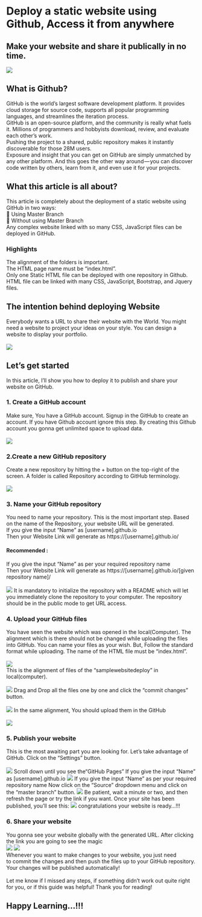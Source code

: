# Deploy a static website using Github, Access it from anywhere
## Make your website and share it publically in no time.
<img src="https://github.com/balupeddireddy08/samplewebsitedeploy/blob/master/img/github-mark.png">
<h2>What is Github?</h2>
GitHub is the world’s largest software development platform. It provides cloud storage for source code, supports all popular programming languages, and streamlines the iteration process.<br>
GitHub is an open-source platform, and the community is really what fuels it. Millions of programmers and hobbyists download, review, and evaluate each other’s work.<br>
Pushing the project to a shared, public repository makes it instantly discoverable for those 28M users.<br>
Exposure and insight that you can get on GitHub are simply unmatched by any other platform. And this goes the other way around — you can discover code written by others, learn from it, and even use it for your projects.<br>
<h2>What this article is all about?</h2>
This article is completely about the deployment of a static website using GitHub in two ways:<br>
 Using Master Branch<br>
 Without using Master Branch<br>
Any complex website linked with so many CSS, JavaScript files can be deployed in GitHub.<br>
<h3>Highlights</h3>
The alignment of the folders is important.<br>
The HTML page name must be “index.html”.<br>
Only one Static HTML file can be deployed with one repository in Github.<br>
HTML file can be linked with many CSS, JavaScript, Bootstrap, and Jquery files.<br>
<h2>The intention behind deploying Website</h2>
Everybody wants a URL to share their website with the World. You might need a website to project your ideas on your style. You can design a website to display your portfolio.<br>
<br><img src="https://github.com/balupeddireddy08/samplewebsitedeploy/blob/master/img/Screenshot%20(148).png">
<h2>Let’s get started</h2>
In this article, I’ll show you how to deploy it to publish and share your website on GitHub.
<h3>1. Create a GitHub account</h3>
Make sure, You have a GitHub account. Signup in the GitHub to create an account. If you have Github account ignore this step. By creating this Github account you gonna get unlimited space to upload data.<br><br>
<img src="https://github.com/balupeddireddy08/samplewebsitedeploy/blob/master/img/Screenshot%20(149).png">
<h3>2.Create a new GitHub repository</h3>
Create a new repository by hitting the + button on the top-right of the screen. A folder is called Repository according to GitHub terminology.<br><br>
<img src="https://github.com/balupeddireddy08/samplewebsitedeploy/blob/master/img/Screenshot%20(153).png">
<h3>3. Name your GitHub repository</h3>
You need to name your repository. This is the most important step. Based on the name of the Repository, your website URL will be generated.<br>
If you give the input “Name” as [username].github.io
<br>Then your Website Link will generate as
https://[username].github.io/
<br>
<h4>Recommended :</h4>
If you give the input “Name” as per your required repository name
<br>Then your Website Link will generate as
https://[username].github.io/[given repository name]/<br><br>
<img src="https://github.com/balupeddireddy08/samplewebsitedeploy/blob/master/img/Screenshot%20(154).png">
It is mandatory to initialize the repository with a README which will let you immediately clone the repository to your computer.
The repository should be in the public mode to get URL access.
<h3>4. Upload your GitHub files</h3>
You have seen the website which was opened in the local(Computer).
The alignment which is there should not be changed while uploading the files into GitHub.
You can name your files as your wish. But, Follow the standard format while uploading.
The name of the HTML file must be “index.html”.<br><br>
<img src="https://github.com/balupeddireddy08/samplewebsitedeploy/blob/master/img/Screenshot%20(156).png"><br>
This is the alignment of files of the “samplewebsitedeploy” in local(computer).<br><br>
<img src="https://github.com/balupeddireddy08/samplewebsitedeploy/blob/master/img/Screenshot%20(159).png">
Drag and Drop all the files one by one and click the “commit changes” button.<br>
<br><img src="https://github.com/balupeddireddy08/samplewebsitedeploy/blob/master/img/Screenshot%20(160).png">
In the same alignment, You should upload them in the GitHub<br>
<br><img src="https://github.com/balupeddireddy08/samplewebsitedeploy/blob/master/img/Picture1.png">
<h3>5. Publish your website</h3>
This is the most awaiting part you are looking for. Let’s take advantage of GitHub. Click on the “Settings” button.<br><br>
<img src="https://github.com/balupeddireddy08/samplewebsitedeploy/blob/master/img/Screenshot%20(161).png">
Scroll down until you see the“GitHub Pages”
If you give the input “Name” as [username].github.io
<img src="https://github.com/balupeddireddy08/samplewebsitedeploy/blob/master/img/Screenshot%20(162).png">
If you give the input “Name” as per your required repository name
Now click on the “Source” dropdown menu and click on the “master branch” button.
<img src="https://github.com/balupeddireddy08/samplewebsitedeploy/blob/master/img/Screenshot%20(163).png">
Be patient, wait a minute or two, and then refresh the page or try the link if you want. Once your site has been published, you’ll see this:
<img src="https://github.com/balupeddireddy08/samplewebsitedeploy/blob/master/img/Screenshot%20(164).png">
congratulations your website is ready…!!! 
<h3>6. Share your website</h3>
You gonna see your website globally with the generated URL. After clicking the link you are going to see the magic<br>
<img src="https://github.com/balupeddireddy08/samplewebsitedeploy/blob/master/img/Screenshot%20(167).png">
<img src="https://github.com/balupeddireddy08/samplewebsitedeploy/blob/master/img/Screenshot%20(165).png">
<br>Whenever you want to make changes to your website, you just need to commit the changes and then push the files up to your GitHub repository. Your changes will be published automatically!
<br><br>Let me know if I missed any steps, if something didn’t work out quite right for you, or if this guide was helpful! Thank you for reading!
<h2>Happy Learning…!!!</h2>
